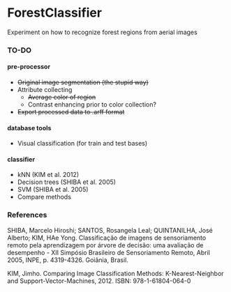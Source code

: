 ForestClassifier
================

Experiment on how to recognize forest regions from aerial images

### TO-DO ###

#### pre-processor ####
* <del>Original image segmentation (the stupid way)</del>
* Attribute collecting
    * <del>Average color of region</del>
    * Contrast enhancing prior to color collection?
* <del>Export processed data to .arff format</del>

#### database tools ####
* Visual classification (for train and test bases)

#### classifier ####
* kNN (KIM et al. 2012)
* Decision trees (SHIBA et al. 2005)
* SVM (SHIBA et al. 2005)
* Compare methods


### References ###

SHIBA, Marcelo Hiroshi; SANTOS, Rosangela Leal; QUINTANILHA, José Alberto; KIM, HAe Yong. Classificação de imagens de sensoriamento remoto pela aprendizagem por árvore de decisão: uma avaliação de desempenho - XII Simpósio Brasileiro de Sensoriamento Remoto, Abril 2005, INPE, p. 4319-4326. Goiânia, Brasil.

KIM, Jimho. Comparing Image Classification Methods: K-Nearest-Neighbor and Support-Vector-Machines, 2012. ISBN: 978-1-61804-064-0